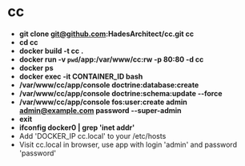 # cc

* **git clone git@github.com:HadesArchitect/cc.git cc**
* **cd cc**
* **docker build -t cc .**
* **docker run -v `pwd`/app:/var/www/cc:rw -p 80:80 -d cc**
* **docker ps**
* **docker exec -it CONTAINER_ID bash**
* **/var/www/cc/app/console doctrine:database:create**
* **/var/www/cc/app/console doctrine:schema:update --force**
* **/var/www/cc/app/console fos:user:create admin admin@example.com password --super-admin**
* **exit**
* **ifconfig docker0 | grep 'inet addr'**
* Add 'DOCKER_IP cc.local' to your /etc/hosts
* Visit cc.local in browser, use app with login 'admin' and password 'password'
